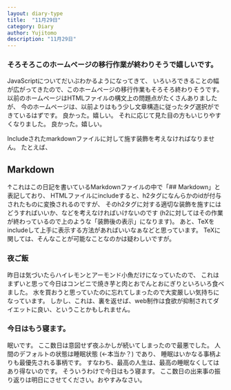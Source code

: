 ```yaml
---
layout: diary-type
title:  "11月29日"
category: Diary
author: Yujitomo
description: "11月29日"
---
```


### そろそろこのホームページの移行作業が終わりそうで嬉しいです。

JavaScriptについてだいぶわかるようになってきて、
いろいろできることの幅が広がってきたので、このホームページの移行作業もそろそろ終わりそうです。
以前のホームページはHTMLファイルの構文上の問題点がたくさんありましたが、
今のホームページは、以前よりはもう少し文章構造に従ったタグ選択ができているはずです。
良かった。嬉しい。
それに応じて見た目の方もいじりやすくなりました。
良かった。嬉しい。

Includeされたmarkdownファイルに対して施す装飾を考えなければなりません。
たとえば、

## Markdown

↑これはこの日記を書いているMarkdownファイルの中で「\#\# Markdown」と表記しており、
HTMLファイルにincludeすると、h2タグになんらかのidが付与されたものに変換されるのですが、
そのh2タグに対する適切な装飾を施すにはどうすればいいか、などを考えなければいけないのです
(h2に対してはその作業が終わっているので上のような「装飾後の表示」になります)。
あと、TeXをincludeして上手に表示する方法があればいいなぁなどと思っています。
TeXに関しては、そんなことが可能なことなのかは疑わしいですが。


### 夜ご飯

昨日は気づいたらハイレモンとアーモンド小魚だけになっていたので、
これはまずいと思って今日はコンビニで焼き芋と肉とおでんとおにぎりといろいろ食べました。
水を買おうと思っていたのに忘れてしまったので大変厳しい気持ちになっています。
しかし、これは、裏を返せば、web制作は食欲が抑制されてダイエットに良い、ということかもしれません。


### 今日はもう寝ます。

眠いです。
ここ数日は意図せず夜ふかしが続いてしまったので最悪でした。
人間のデフォルトの状態は睡眠状態 (←本当か？) であり、
睡眠はいかなる事柄よりも最優先される事柄です。
すなわち、最高の人生は、最高の睡眠なくしてはあり得ないのです。
そういうわけで今日はもう寝ます。
ここ数日の出来事の振り返りは明日にさせてください。おやすみなさい。

